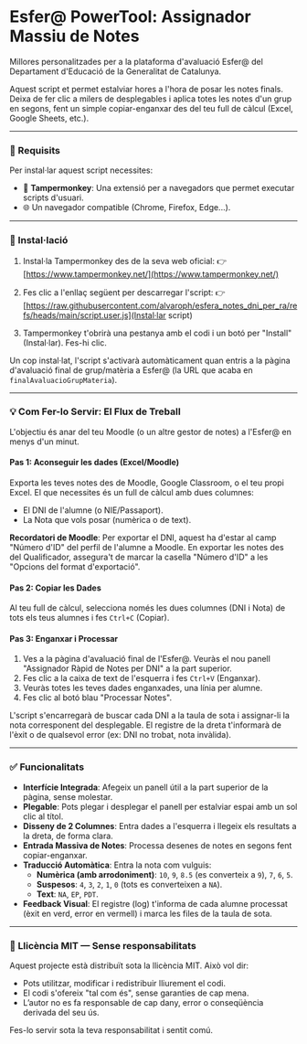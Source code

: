 # Esfer@ PowerTool: Assignador Massiu de Notes

Millores personalitzades per a la plataforma d'avaluació Esfer@ del Departament d'Educació de la Generalitat de Catalunya.

Aquest script et permet estalviar hores a l'hora de posar les notes finals. Deixa de fer clic a milers de desplegables i aplica totes les notes d'un grup en segons, fent un simple copiar-enganxar des del teu full de càlcul (Excel, Google Sheets, etc.).

---

### 🔧 Requisits

Per instal·lar aquest script necessites:

- 🔌 **Tampermonkey**: Una extensió per a navegadors que permet executar scripts d'usuari.
- 🌐 Un navegador compatible (Chrome, Firefox, Edge...).

---

### 🚀 Instal·lació

1.  Instal·la Tampermonkey des de la seva web oficial:
    👉 [https://www.tampermonkey.net/](https://www.tampermonkey.net/)

2.  Fes clic a l'enllaç següent per descarregar l'script:
    👉  [https://raw.githubusercontent.com/alvaroph/esfera_notes_dni_per_ra/refs/heads/main/script.user.js](Instal·lar script) 

3.  Tampermonkey t'obrirà una pestanya amb el codi i un botó per "Install" (Instal·lar). Fes-hi clic.

Un cop instal·lat, l'script s'activarà automàticament quan entris a la pàgina d'avaluació final de grup/matèria a Esfer@ (la URL que acaba en `finalAvaluacioGrupMateria`).

---

### 💡 Com Fer-lo Servir: El Flux de Treball

L'objectiu és anar del teu Moodle (o un altre gestor de notes) a l'Esfer@ en menys d'un minut.

#### Pas 1: Aconseguir les dades (Excel/Moodle)

Exporta les teves notes des de Moodle, Google Classroom, o el teu propi Excel. El que necessites és un full de càlcul amb dues columnes:

-   El DNI de l'alumne (o NIE/Passaport).
-   La Nota que vols posar (numèrica o de text).

**Recordatori de Moodle**: Per exportar el DNI, aquest ha d'estar al camp "Número d'ID" del perfil de l'alumne a Moodle. En exportar les notes des del Qualificador, assegura't de marcar la casella "Número d'ID" a les "Opcions del format d'exportació".

#### Pas 2: Copiar les Dades

Al teu full de càlcul, selecciona només les dues columnes (DNI i Nota) de tots els teus alumnes i fes `Ctrl+C` (Copiar).

#### Pas 3: Enganxar i Processar

1.  Ves a la pàgina d'avaluació final de l'Esfer@. Veuràs el nou panell "Assignador Ràpid de Notes per DNI" a la part superior.
2.  Fes clic a la caixa de text de l'esquerra i fes `Ctrl+V` (Enganxar).
3.  Veuràs totes les teves dades enganxades, una línia per alumne.
4.  Fes clic al botó blau "Processar Notes".

L'script s'encarregarà de buscar cada DNI a la taula de sota i assignar-li la nota corresponent del desplegable. El registre de la dreta t'informarà de l'èxit o de qualsevol error (ex: DNI no trobat, nota invàlida).

---

### ✅ Funcionalitats

-   **Interfície Integrada**: Afegeix un panell útil a la part superior de la pàgina, sense molestar.
-   **Plegable**: Pots plegar i desplegar el panell per estalviar espai amb un sol clic al títol.
-   **Disseny de 2 Columnes**: Entra dades a l'esquerra i llegeix els resultats a la dreta, de forma clara.
-   **Entrada Massiva de Notes**: Processa desenes de notes en segons fent copiar-enganxar.
-   **Traducció Automàtica**: Entra la nota com vulguis:
    -   **Numèrica (amb arrodoniment)**: `10`, `9`, `8.5` (es converteix a `9`), `7`, `6`, `5`.
    -   **Suspesos**: `4`, `3`, `2`, `1`, `0` (tots es converteixen a `NA`).
    -   **Text**: `NA`, `EP`, `PDT`.
-   **Feedback Visual**: El registre (log) t'informa de cada alumne processat (èxit en verd, error en vermell) i marca les files de la taula de sota.

---

### 📜 Llicència MIT — Sense responsabilitats

Aquest projecte està distribuït sota la llicència MIT.
Això vol dir:

-   Pots utilitzar, modificar i redistribuir lliurement el codi.
-   El codi s'ofereix "tal com és", sense garanties de cap mena.
-   L’autor no es fa responsable de cap dany, error o conseqüència derivada del seu ús.

Fes-lo servir sota la teva responsabilitat i sentit comú.
